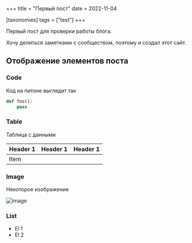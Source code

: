 +++
title = "Первый пост"
date = 2022-11-04

[taxonomies]
tags = ["test"]
+++

Первый пост для проверки работы блога.

Хочу делиться заметками с сообществом, поэтому и создал этот сайт.

<!-- more -->

## Отображение элементов поста

### Code

Код на питоне выглядит так

```python
def foo():
    pass
```

### Table

Таблица с данными

| Header 1 | Header 1 | Header 1 |
|----------|----------|----------|
| Item     |          |          |

### Image

Некоторое изображение

![image](/banner.jpg)

### List

- El 1
- El 2
